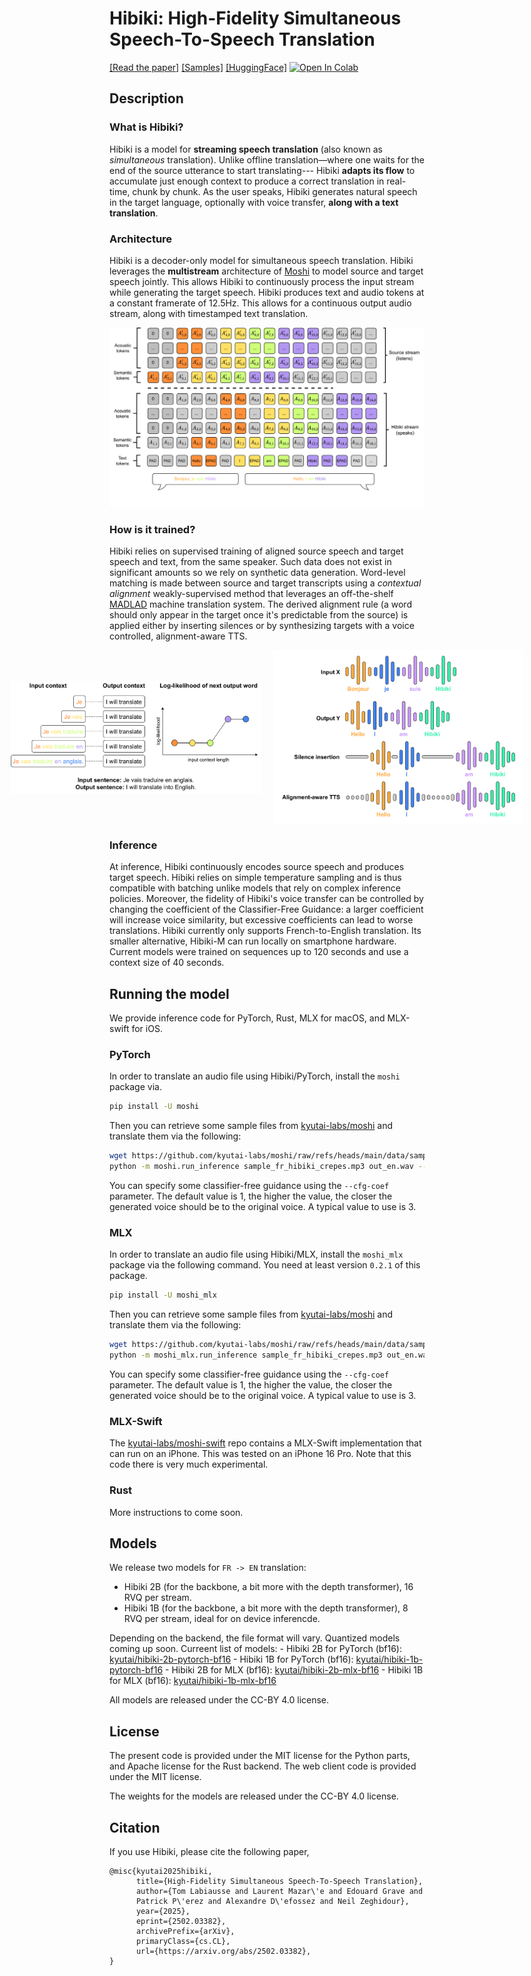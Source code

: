 # Hibiki: High-Fidelity Simultaneous Speech-To-Speech Translation

[[Read the paper]][hibiki]
[[Samples]](https://huggingface.co/spaces/kyutai/hibiki-samples)
[[HuggingFace]](https://huggingface.co/kyutai/hibiki-2b-pytorch-bf16)
<a target="_blank" href="https://colab.research.google.com/drive/1as2BL2M54ZCYJkSdVYIuRLSW_K305Fye?usp=sharing">
  <img src="https://colab.research.google.com/assets/colab-badge.svg" alt="Open In Colab"/>
</a>

## Description

### What is Hibiki?
Hibiki is a model for **streaming speech translation** (also known as
*simultaneous* translation). Unlike offline translation—where one waits for the end of the source utterance to start
translating--- Hibiki **adapts its flow** to accumulate just enough context to produce a correct translation in real-time,
chunk by chunk. As the user speaks, Hibiki generates natural speech in the target language,
optionally with voice transfer, **along with a text translation**.

### Architecture
Hibiki is a decoder-only model for simultaneous speech translation. Hibiki leverages the **multistream** architecture of
[Moshi](https://arxiv.org/abs/2410.00037) to model source and target speech jointly. This allows Hibiki
to continuously process the input stream while generating the target speech. Hibiki produces text and audio tokens
at a constant framerate of 12.5Hz. This allows for a continuous output audio stream, along with timestamped text translation.

<p align="center">
<img src="./img_hibiki_multistream.png" alt="Schema representing the multistream architecture of Hibiki"
width="650px"></p>

### How is it trained?

Hibiki relies on supervised training of aligned source speech and target speech and text, from the same speaker.
Such data does not exist in significant amounts so we rely on synthetic data generation. Word-level matching is made
between source and target transcripts using a *contextual alignment* weakly-supervised method that leverages an
off-the-shelf [MADLAD](https://huggingface.co/google/madlad400-3b-mt) machine translation system. The derived alignment
rule (a word should only appear in the target once it's predictable from the source) is applied either by inserting
silences or by synthesizing targets with a voice controlled, alignment-aware TTS.

<div style="display: flex; align-items: center; justify-content: center;">
  <img src="./img_contextual_alignment_text.png"
       alt="Text-based alignemnt of source and target sequences."
       style="margin-right: 20px;"/
       width="400px">
  <img src="./img_synthetic_waveforms.png"
       alt="Generating synthetic data with silence insertion and alignment-aware TTS"
       width="400px">
</div>

### Inference
At inference, Hibiki continuously encodes source speech and produces target speech. Hibiki relies on simple
temperature sampling and is thus compatible with batching unlike models that rely on complex
inference policies. Moreover, the fidelity of Hibiki's voice transfer can be controlled by changing the coefficient of
the Classifier-Free Guidance: a larger coefficient will increase voice similarity, but excessive coefficients can lead
to worse translations. Hibiki currently only supports French-to-English translation. Its smaller alternative, Hibiki-M
can run locally on smartphone hardware. Current models were trained on sequences up to 120 seconds and use a context
size of 40 seconds.

## Running the model

We provide inference code for PyTorch, Rust, MLX for macOS, and MLX-swift
for iOS.

### PyTorch

In order to translate an audio file using Hibiki/PyTorch, install the
`moshi` package via.
```bash
pip install -U moshi
```

Then you can retrieve some sample files from [kyutai-labs/moshi](https://github.com/kyutai-labs/moshi/tree/main/data)
and translate them via the following:
```bash
wget https://github.com/kyutai-labs/moshi/raw/refs/heads/main/data/sample_fr_hibiki_crepes.mp3
python -m moshi.run_inference sample_fr_hibiki_crepes.mp3 out_en.wav --hf-repo kyutai/hibiki-1b-pytorch-bf16
```


You can specify some classifier-free guidance using the `--cfg-coef` parameter.
The default value is 1, the higher the value, the closer the generated voice
should be to the original voice. A typical value to use is 3.

### MLX

In order to translate an audio file using Hibiki/MLX, install the
`moshi_mlx` package via the following command. You need at least version `0.2.1`
of this package.

```bash
pip install -U moshi_mlx
```

Then you can retrieve some sample files from [kyutai-labs/moshi](https://github.com/kyutai-labs/moshi/tree/main/data)
and translate them via the following:
```bash
wget https://github.com/kyutai-labs/moshi/raw/refs/heads/main/data/sample_fr_hibiki_crepes.mp3
python -m moshi_mlx.run_inference sample_fr_hibiki_crepes.mp3 out_en.wav --hf-repo kyutai/hibiki-1b-mlx-bf16
```

You can specify some classifier-free guidance using the `--cfg-coef` parameter.
The default value is 1, the higher the value, the closer the generated voice
should be to the original voice. A typical value to use is 3.

### MLX-Swift

The [kyutai-labs/moshi-swift](https://github.com/kyutai-labs/moshi-swift) repo
contains a MLX-Swift implementation that can run on an iPhone. This was tested
on an iPhone 16 Pro. Note that this code there is very much experimental.

### Rust

More instructions to come soon.

## Models

We release two models for `FR -> EN` translation:
- Hibiki 2B (for the backbone, a bit more with the depth transformer), 16 RVQ per stream.
- Hibiki 1B (for the backbone, a bit more with the depth transformer), 8 RVQ per stream, ideal for on device inferencde.

Depending on the backend, the file format will vary.
Quantized models coming up soon. Curreent list of models:
                                                                                                                                                                                                                      - Hibiki 2B for PyTorch (bf16): [kyutai/hibiki-2b-pytorch-bf16](https://huggingface.co/kyutai/hibiki-2b-pytorch-bf16)
                                                                                                                                                                                                                      - Hibiki 1B for PyTorch (bf16): [kyutai/hibiki-1b-pytorch-bf16](https://huggingface.co/kyutai/hibiki-1b-pytorch-bf16)
                                                                                                                                                                                                                      - Hibiki 2B for MLX (bf16): [kyutai/hibiki-2b-mlx-bf16](https://huggingface.co/kyutai/hibiki-2b-mlx-bf16)
                                                                                                                                                                                                                      - Hibiki 1B for MLX (bf16): [kyutai/hibiki-1b-mlx-bf16](https://huggingface.co/kyutai/hibiki-1b-mlx-bf16)

All models are released under the CC-BY 4.0 license.


## License

The present code is provided under the MIT license for the Python parts, and Apache license for the Rust backend.
The web client code is provided under the MIT license.

The weights for the models are released under the CC-BY 4.0 license.

## Citation

If you use Hibiki, please cite the following paper,

```
@misc{kyutai2025hibiki,
      title={High-Fidelity Simultaneous Speech-To-Speech Translation},
      author={Tom Labiausse and Laurent Mazar\'e and Edouard Grave and
      Patrick P\'erez and Alexandre D\'efossez and Neil Zeghidour},
      year={2025},
      eprint={2502.03382},
      archivePrefix={arXiv},
      primaryClass={cs.CL},
      url={https://arxiv.org/abs/2502.03382},
}
```



[hibiki]: https://arxiv.org/abs/2502.03382

